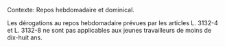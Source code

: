Contexte: Repos hebdomadaire et dominical.

Les dérogations au repos hebdomadaire prévues par les articles L. 3132-4 et L. 3132-8 ne sont pas applicables aux jeunes travailleurs de moins de dix-huit ans.